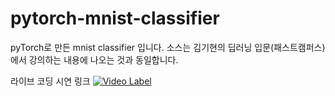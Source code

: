 # pytorch-mnist-classifier

pyTorch로 만든 mnist classifier 입니다.
소스는 김기현의 딥러닝 입문(패스트캠퍼스)에서 강의하는 내용에 나오는 것과 동일합니다.

라이브 코딩 시연 링크
[![Video Label](http://img.youtube.com/vi/MqjEOFm8ytY/0.jpg)](https://youtu.be/MqjEOFm8ytY)

